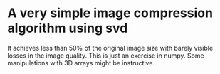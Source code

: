 # A very simple image compression algorithm using svd

It achieves less than 50% of the original image size with barely visible losses
in the image quality. This is just an exercise in numpy. Some manipulations with
3D arrays might be instructive.
